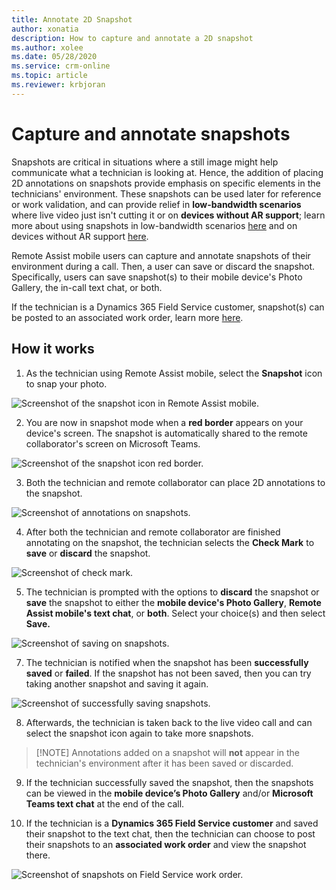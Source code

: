 ```yaml
---
title: Annotate 2D Snapshot
author: xonatia
description: How to capture and annotate a 2D snapshot
ms.author: xolee
ms.date: 05/28/2020
ms.service: crm-online
ms.topic: article
ms.reviewer: krbjoran
---
```

# Capture and annotate snapshots 

Snapshots are critical in situations where a still image might help communicate what a technician is looking at. Hence, the addition of placing 2D annotations on snapshots provide emphasis on specific elements in the technicians' environment. These snapshots can be used later for reference or work validation, and can provide relief in **low-bandwidth scenarios** where live video just isn't cutting it or on **devices without AR support**; learn more about using snapshots in low-bandwidth scenarios [here](https://docs.microsoft.com/en-us/dynamics365/mixed-reality/remote-assist/mobile-app/poor-network-connectivity) and on devices without AR support [here](mobile-app/using-devices-without-AR.md). 

Remote Assist mobile users can capture and annotate snapshots of their environment during a call. Then, a user can save or discard the snapshot. Specifically, users can save snapshot(s) to their mobile device's Photo Gallery, the in-call text chat, or both.

If the technician is a Dynamics 365 Field Service customer, snapshot(s) can be posted to an associated work order, learn more [here](https://docs.microsoft.com/en-us/dynamics365/mixed-reality/remote-assist/mobile-app/fs-integration).

## How it works

1.	As the technician using Remote Assist mobile, select the **Snapshot** icon to snap your photo. 

![Screenshot of the snapshot icon in Remote Assist mobile.](./media/snapshot1.png "Snapshot Icon")

2.  You are now in snapshot mode when a **red border** appears on your device's screen. The snapshot is automatically shared to the remote collaborator's screen on Microsoft Teams.

![Screenshot of the snapshot icon red border.](./media/snapshot2.png "Red Border")

3. Both the technician and remote collaborator can place 2D annotations to the snapshot. 

![Screenshot of annotations on snapshots.](./media/snapshot4.png "Annotate snapshot")

4.	After both the technician and remote collaborator are finished annotating on the snapshot, the technician selects the **Check Mark** to **save** or **discard** the snapshot.  

![Screenshot of check mark.](./media/snapshot4.png "Check Mark")

5.	The technician is prompted with the options to **discard** the snapshot or **save** the snapshot to either the **mobile device's Photo Gallery**, **Remote Assist mobile's text chat**, or **both**. Select your choice(s) and then select **Save.**

![Screenshot of saving on snapshots.](./media/snapshot6a.png "Save snapshot")

7. The technician is notified when the snapshot has been **successfully saved** or **failed**. If the snapshot has not been saved, then you can try taking another snapshot and saving it again. 

![Screenshot of successfully saving snapshots.](./media/snapshot7a.png "Saving snapshot success")

8. Afterwards, the technician is taken back to the live video call and can select the snapshot icon again to take more snapshots. 
>[!NOTE] Annotations added on a snapshot will **not** appear in the technician's environment after it has been saved or discarded. 

9. If the technician successfully saved the snapshot, then the snapshots can be viewed in the **mobile device’s Photo Gallery** and/or **Microsoft Teams text chat** at the end of the call. 

10. If the technician is a **Dynamics 365 Field Service customer** and saved their snapshot to the text chat, then the technician can choose to post their snapshots to an **associated work order** and view the snapshot there.

![Screenshot of snapshots on Field Service work order.](./media/12.png "Field Service")
